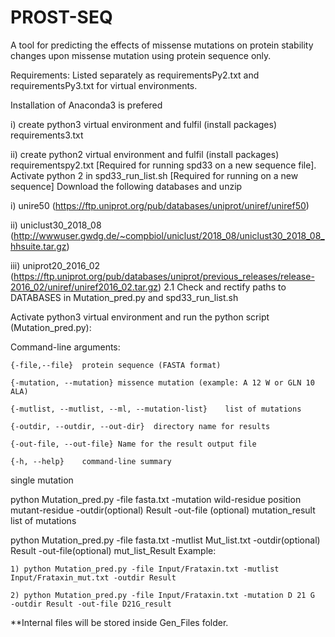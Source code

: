 # PROST-SEQ
A tool for predicting the effects of missense mutations on protein stability changes upon missense mutation using protein sequence only.

Requirements: Listed separately as requirementsPy2.txt and requirementsPy3.txt for virtual environments.

Installation of Anaconda3 is prefered

 i) create python3 virtual environment and fulfil (install packages) requirements3.txt

 ii) create python2 virtual environment and fulfil (install packages) requirementspy2.txt [Required for running spd33 on a new sequence file]. Activate python 2  in spd33_run_list.sh
[Required for running on a new sequence] Download the following databases and unzip

 i) unire50 (https://ftp.uniprot.org/pub/databases/uniprot/uniref/uniref50)

 ii) uniclust30_2018_08 (http://wwwuser.gwdg.de/~compbiol/uniclust/2018_08/uniclust30_2018_08_hhsuite.tar.gz)

 iii) uniprot20_2016_02 (https://ftp.uniprot.org/pub/databases/uniprot/previous_releases/release-2016_02/uniref/uniref2016_02.tar.gz)
2.1 Check and rectify paths to DATABASES in Mutation_pred.py and spd33_run_list.sh

Activate python3 virtual environment and run the python script (Mutation_pred.py):

Command-line arguments:

	{-file,--file}	protein sequence (FASTA format)

	{-mutation, --mutation}	missence mutation (example: A 12 W or GLN 10 ALA)

	{-mutlist, --mutlist, --ml, --mutation-list}	list of mutations

	{-outdir, --outdir, --out-dir}	directory name for results

	{-out-file, --out-file} Name for the result output file

	{-h, --help}	command-line summary
single mutation

python Mutation_pred.py -file fasta.txt -mutation wild-residue position mutant-residue  -outdir(optional) Result -out-file (optional) mutation_result
list of mutations

python Mutation_pred.py -file fasta.txt -mutlist Mut_list.txt -outdir(optional) Result -out-file(optional) mut_list_Result
Example:

	1) python Mutation_pred.py -file Input/Frataxin.txt -mutlist Input/Frataxin_mut.txt -outdir Result
	
	2) python Mutation_pred.py -file Input/Frataxin.txt -mutation D 21 G  -outdir Result -out-file D21G_result
**Internal files will be stored inside Gen_Files folder.
